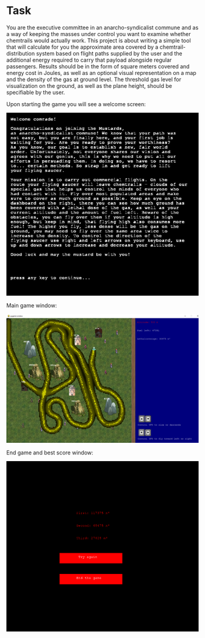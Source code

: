 # Task

You are the executive committee in an anarcho-syndicalist commune and as a way of keeping the 
masses under control you want to examine whether chemtrails would actually work. This project is 
about writing a simple tool that will calculate for you the approximate area covered by a 
chemtrail-distribution system based on flight paths supplied by the user and the additional energy required 
to carry that payload alongside regular passengers. Results should be in the form of square meters covered and
energy cost in Joules, as well as an optional visual representation on a map and the density of the gas at ground level. 
The threshold gas level for visualization on the ground, as well as the plane height, should be specifiable by the user.

Upon starting the game you will see a welcome screen:

![welcome screen](mustards_game/screenshots/welcome_screen.png)

Main game window:

![main game window](mustards_game/screenshots/game2.png)

End game and best score window:

![end game window](mustards_game/screenshots/end_screen.png)